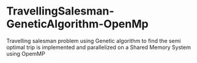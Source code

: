 # TravellingSalesman-GeneticAlgorithm-OpenMp
Travelling salesman problem using Genetic algorithm to find the semi optimal trip is implemented and parallelized on a Shared Memory System using OpemMP
